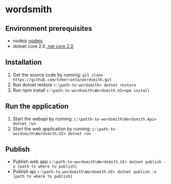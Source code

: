 # wordsmith
## Environment prerequisites
* nodejs [nodejs](https://nodejs.org/en/)
* dotnet core 2.0 [.net core 2.0](https://www.microsoft.com/net/core#windowscmd)

## Installation
1. Get the source code by running:
`git clone https://github.com/tokerranta/wordsmith.git`
2. Run dotnet restore
`c:\path-to-wordsmith> dotnet restore`
3. Run npm install
`c:\path-to-wordsmith\Wordsmith.UI>npm install`

## Run the application
1. Start the webapi by running:
`c:\patth-to-wordsmith\Wordsmith.Api> dotnet run`
2. Start the web application by running:
`c:\path-to-wordsmith\Wordsmith.UI> dotnet run`

## Publish
* Publish web app
`c:\path-to-wordsmith\Wordsmith.UI> dotnet publish -o [path to where to publish]`
* Publish api
`c:\path-to-wordsmith\Wordsmith.UI> dotnet publish -o [path to where to publish]`

